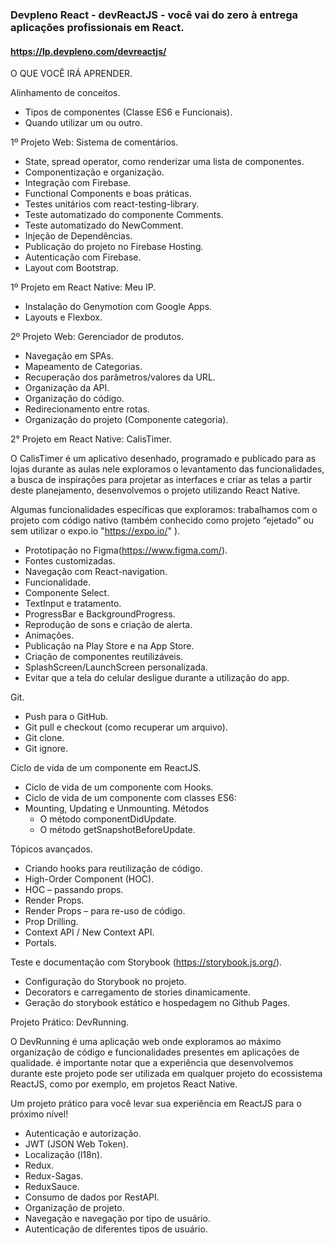 ### Devpleno React - devReactJS - você vai do zero à entrega aplicações profissionais em React.
#### https://lp.devpleno.com/devreactjs/

O QUE VOCÊ IRÁ APRENDER.

Alinhamento de conceitos.

  - Tipos de componentes (Classe ES6 e Funcionais).
  - Quando utilizar um ou outro.

1º Projeto Web: Sistema de comentários.

  - State, spread operator, como renderizar uma lista de componentes.
  - Componentização e organização.
  - Integração com Firebase.
  - Functional Components e boas práticas.
  - Testes unitários com react-testing-library.
  - Teste automatizado do componente Comments.
  - Teste automatizado do NewComment.
  - Injeção de Dependências.
  - Publicação do projeto no Firebase Hosting.
  - Autenticação com Firebase.
  - Layout com Bootstrap.

1º Projeto em React Native: Meu IP.

  - Instalação do Genymotion com Google Apps.
  - Layouts e Flexbox.

2º Projeto Web: Gerenciador de produtos.

  - Navegação em SPAs.
  - Mapeamento de Categorias. 
  - Recuperação dos parâmetros/valores da URL.
  - Organização da API.
  - Organização do código.
  - Redirecionamento entre rotas.
  - Organização do projeto (Componente categoria).

2° Projeto em React Native: CalisTimer.

O CalisTimer é um aplicativo desenhado, programado e publicado para as lojas durante as aulas nele exploramos o 
levantamento das funcionalidades, a busca de inspirações para projetar as interfaces e criar as telas a partir 
deste planejamento, desenvolvemos o projeto utilizando React Native.

Algumas funcionalidades específicas que exploramos: trabalhamos com o projeto com código nativo (também conhecido 
como projeto “ejetado” ou sem utilizar o expo.io "https://expo.io/" ). 

  - Prototipação no Figma(https://www.figma.com/).
  - Fontes customizadas.
  - Navegação com React-navigation.
  - Funcionalidade.
  - Componente Select.
  - TextInput e tratamento.
  - ProgressBar e BackgroundProgress.
  - Reprodução de sons e criação de alerta.
  - Animações.
  - Publicação na Play Store e na App Store.
  - Criação de componentes reutilizáveis.
  - SplashScreen/LaunchScreen personalizada.
  - Evitar que a tela do celular desligue durante a utilização do app.

Git.

  - Push para o GitHub.
  - Git pull e checkout (como recuperar um arquivo).
  - Git clone.
  - Git ignore.

Ciclo de vida de um componente em ReactJS.

  - Ciclo de vida de um componente com Hooks.
  - Ciclo de vida de um componente com classes ES6:
  - Mounting, Updating e Unmounting.
    Métodos
    - O método componentDidUpdate.
    - O método getSnapshotBeforeUpdate.

Tópicos avançados.

  - Criando hooks para reutilização de código.
  - High-Order Component (HOC).
  - HOC – passando props.
  - Render Props.
  - Render Props – para re-uso de código.
  - Prop Drilling.
  - Context API / New Context API.
  - Portals.

Teste e documentação com Storybook (https://storybook.js.org/).

  - Configuração do Storybook no projeto.
  - Decorators e carregamento de stories dinamicamente.
  - Geração do storybook estático e hospedagem no Github Pages.

Projeto Prático: DevRunning.

O DevRunning é uma aplicação web onde exploramos ao máximo organização de código e funcionalidades presentes em aplicações de
qualidade. é importante notar que a experiência que desenvolvemos durante este projeto pode ser utilizada em qualquer projeto do
ecossistema ReactJS, como por exemplo, em projetos React Native.

Um projeto prático para você levar sua experiência em ReactJS para o próximo nível!

  - Autenticação e autorização.
  - JWT (JSON Web Token).
  - Localização (l18n).
  - Redux.
  - Redux-Sagas.
  - ReduxSauce.
  - Consumo de dados por RestAPI.
  - Organização de projeto.
  - Navegação e navegação por tipo de usuário. 
  - Autenticação de diferentes tipos de usuário. 